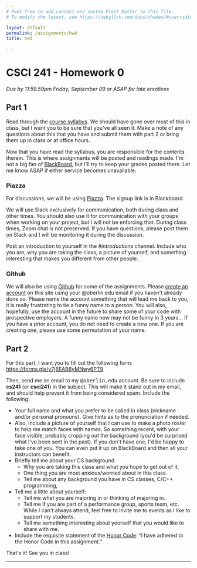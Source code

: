```yaml
---
# Feel free to add content and custom Front Matter to this file.
# To modify the layout, see https://jekyllrb.com/docs/themes/#overriding-theme-defaults

layout: default
permalink: /assignments/hw0
title: hw0

---
```


# CSCI 241 - Homework 0

*Due by 11:59.59pm Friday, September 09 or ASAP for late enrollees*

## Part 1

Read through the <a href="../index.html">course syllabus</a>.  We should have
gone over most of this in class, but I want you to be sure that
you've all seen it.  Make a note of any questions about this that you have and
submit them with part 2 or bring them up in class or at office hours.


Now that you have read the syllabus, you are responsible for the contents
therein.  This is where assignments will be posted and readings made.  I'm not
a big fan of <a href="http://blackboard.oberlin.edu/">BlackBoard</a>,
but I'll try to keep your grades posted there.  Let me know ASAP if either
service becomes unavailable.


### Piazza

For discussions, we will be using <a href="https://piazza.com/">Piazza</a>.  The signup link is in Blackboard.

We will use Slack exclusively for communication, both during class and other times.  You should also use it for communication with your groups when working on your project, but I will not be enforcing that.  During class times, Zoom chat is not preserved.  If you have questions, please post them on Slack and I will be monitoring it during the discussion.


Post an introduction to yourself in the *#introductions* channel.  Include who you are, why you are taking the class, a picture of yourself, and something interesting that makes you different from other people.

### Github
We will also be using <a href="https://github.com/">Github</a> for some of the
assignments.  Please <a href="https://github.com/signup/free">create an
account</a> on this site using your @oberlin.edu email if you haven't
already done so.  Please name the account something that will lead me back to you, it is really frustrating to tie a funny name to a person.  You will also, hopefully, use the account in the future to share some of your code with prospective employers.  A funny name now may not be funny in 3 years...  If you have a prior account, you do not need to create a new one.  If you are creating one, please use some permutation of your name.



## Part 2

For this part, I want you to fill out the following form: <a href="https://forms.gle/y7j8EAB6yMNwy6PT9">https://forms.gle/y7j8EAB6yMNwy6PT9</a>

Then, send me an email to my <tt>@oberlin.edu</tt> account.  Be sure to include <b>cs241</b> (or <b>csci241</b>) in the subject. This will make it stand out in my email, and should help prevent it from being considered spam. Include the following:

* Your full name and what you prefer to be called in class (nickname and/or personal pronouns).  Give hints as to the pronunciation if needed.
* Also, include a picture of yourself that I can use to make a photo roster to help me match faces with names. So something recent, with your face visible, probably cropping out the background (you'd be surprised what I've been sent in the past).  If you don't have one, I'd be happy to take one of you.  You can even put it up on BlackBoard and then all your instructors can benefit.
* Briefly tell me about your CS background
	* Why you are taking this class and what you hope to get out of it.
	* One thing you are most anxious/worried about in this class.
	* Tell me about any background you have in CS classes, C/C++ programming,
* Tell me a little about yourself:
	* Tell me what you are majoring in or thinking of majoring in.
  * Tell me if you are part of a performance group, sports team, etc. While I can't always attend, feel free to invite me to events as I like to support my students.
  * Tell me something interesting about yourself that you would like to
	share with me.
* Include the requisite statement of the <a href="http://www.oberlin.edu/studentpolicies/honorcode/">Honor Code</a>:
<q class="honor">I have adhered to the Honor Code in this assignment.</q>

That's it!  See you in class!

<hr>

